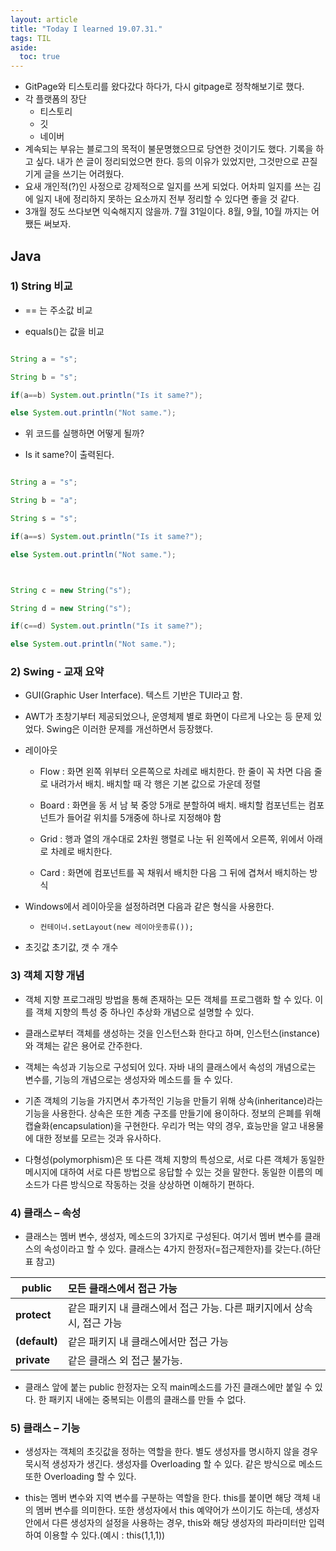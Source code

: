 ```yaml
---
layout: article
title: "Today I learned 19.07.31."
tags: TIL
aside:
  toc: true
---
```


- GitPage와 티스토리를 왔다갔다 하다가, 다시 gitpage로 정착해보기로 했다.
- 각 플랫폼의 장단
	- 티스토리
	- 깃
	- 네이버
- 계속되는 부유는 블로그의 목적이 불문명했으므로 당연한 것이기도 했다. 기록을 하고 싶다. 내가 쓴 글이 정리되었으면 한다. 등의 이유가 있었지만, 그것만으로 끈질기게 글을 쓰기는 어려웠다.
- 요새 개인적(?)인 사정으로 강제적으로 일지를 쓰게 되었다. 어차피 일지를 쓰는 김에 일지 내에 정리하지 못하는 요소까지 전부 정리할 수 있다면 좋을 것 같다. 
- 3개월 정도 쓰다보면 익숙해지지 않을까. 7월 31일이다. 8월, 9월, 10월 까지는 어쨌든 써보자.

## Java
### 1) String 비교

- == 는 주소값 비교

- equals()는 값을 비교

```java

String a = "s";

String b = "s";

if(a==b) System.out.println("Is it same?");

else System.out.println("Not same.");

```



- 위 코드를 실행하면 어떻게 될까?

- Is it same?이 출력된다.



```java

String a = "s";

String b = "a";

String s = "s";

if(a==s) System.out.println("Is it same?");

else System.out.println("Not same.");



String c = new String("s");

String d = new String("s");

if(c==d) System.out.println("Is it same?");

else System.out.println("Not same.");

```



### 2) Swing - 교재 요약

- GUI(Graphic User Interface). 텍스트 기반은 TUI라고 함.

- AWT가 초창기부터 제공되었으나, 운영체제 별로 화면이 다르게 나오는 등 문제 있었다. Swing은 이러한 문제를 개선하면서 등장했다.

- 레이아웃

	- Flow : 화면 왼쪽 위부터 오른쪽으로 차례로 배치한다. 한 줄이 꼭 차면 다음 줄로 내려가서 배치. 배치할 때 각 행은 기본 값으로 가운데 정렬

	- Board : 화면을 동 서 남 북 중앙 5개로 분할하여 배치. 배치할 컴포넌트는 컴포넌트가 들어갈 위치를 5개중에 하나로 지정해야 함

	- Grid : 행과 열의 개수대로 2차원 행렬로 나눈 뒤 왼쪽에서 오른쪽, 위에서 아래로 차례로 배치한다.

	- Card : 화면에 컴포넌트를 꼭 채워서 배치한 다음 그 뒤에 겹쳐서 배치하는 방식



- Windows에서 레이아웃을 설정하려면 다음과 같은 형식을 사용한다.

	- `컨테이너.setLayout(new 레이아웃종류());`



- 초깃값 초기값, 갯 수 개수

### 3) 객체 지향 개념

- 객체 지향 프로그래밍 방법을 통해 존재하는 모든 객체를 프로그램화 할 수 있다. 이를 객체 지향의 특성 중 하나인 추상화 개념으로 설명할 수 있다.

- 클래스로부터 객체를 생성하는 것을 인스턴스화 한다고 하며, 인스턴스(instance)와 객체는 같은 용어로 간주한다.
- 객체는 속성과 기능으로 구성되어 있다. 자바 내의 클래스에서 속성의 개념으로는 변수를, 기능의 개념으로는 생성자와 메소드를 들 수 있다.

- 기존 객체의 기능을 가지면서 추가적인 기능을 만들기 위해 상속(inheritance)라는 기능을 사용한다. 상속은 또한 계층 구조를 만들기에 용이하다. 정보의 은폐를 위해 캡슐화(encapsulation)을 구현한다. 우리가 먹는 약의 경우, 효능만을 알고 내용물에 대한 정보를 모르는 것과 유사하다.

- 다형성(polymorphism)은 또 다른 객체 지향의 특성으로, 서로 다른 객체가 동일한 메시지에 대하여 서로 다른 방법으로 응답할 수 있는 것을 말한다. 동일한 이름의 메소드가 다른 방식으로 작동하는 것을 상상하면 이해하기 편하다.

 

### 4) 클래스 – 속성

- 클래스는 멤버 변수, 생성자, 메소드의 3가지로 구성된다. 여기서 멤버 변수를 클래스의 속성이라고 할 수 있다. 클래스는 4가지 한정자(=접근제한자)를 갖는다.(하단 표 참고)

| **public**    | 모든   클래스에서 접근 가능                                  |
| ------------- | :----------------------------------------------------------- |
| **protect**   | 같은   패키지 내 클래스에서 접근 가능. 다른 패키지에서 상속 시, 접근   가능 |
| **(default)** | 같은   패키지 내 클래스에서만 접근 가능                      |
| **private**   | 같은   클래스 외 접근 불가능.                                |

- 클래스 앞에 붙는 public 한정자는 오직 main메소드를 가진 클래스에만 붙일 수 있다. 한 패키지 내에는 중복되는 이름의 클래스를 만들 수 없다.

 

### 5) 클래스 – 기능

- 생성자는 객체의 초깃값을 정하는 역할을 한다. 별도 생성자를 명시하지 않을 경우 묵시적 생성자가 생긴다. 생성자를 Overloading 할 수 있다. 같은 방식으로 메소드 또한 Overloading 할 수 있다.

- this는 멤버 변수와 지역 변수를 구분하는 역할을 한다. this를 붙이면 해당 객체 내의 멤버 변수를 의미한다. 또한 생성자에서 this 예약어가 쓰이기도 하는데, 생성자 안에서 다른 생성자의 설정을 사용하는 경우, this와 해당 생성자의 파라미터만 입력하여 이용할 수 있다.(예시 : this(1,1,1))